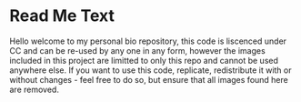# Read Me Text

Hello welcome to my personal bio repository, this code is liscenced under CC and can be re-used by any one in any form, however the images included in this project are limitted to only this repo and cannot be used anywhere else. If you want to use this code, replicate, redistribute it with or without changes - feel free to do so, but ensure that all images found here are removed.
